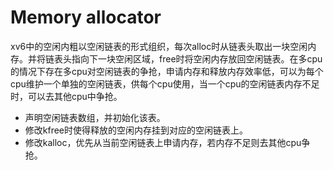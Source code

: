 # Memory allocator

xv6中的空闲内粗以空闲链表的形式组织，每次alloc时从链表头取出一块空闲内存。并将链表头指向下一块空闲区域，free时将空闲内存放回空闲链表。在多cpu的情况下存在多cpu对空闲链表的争抢，申请内存和释放内存效率低，可以为每个cpu维护一个单独的空闲链表，供每个cpu使用，当一个cpu的空闲链表内存不足时，可以去其他cpu中争抢。

* 声明空闲链表数组，并初始化该表。
* 修改kfree时使得释放的空闲内存挂到对应的空闲链表上。
* 修改kalloc，优先从当前空闲链表上申请内存，若内存不足则去其他cpu争抢。
